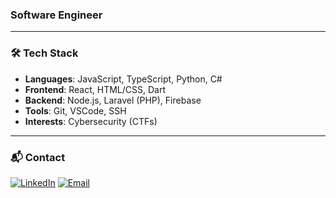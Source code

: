 

### Software Engineer

---

### 🛠️ Tech Stack

- **Languages**: JavaScript, TypeScript, Python, C#
- **Frontend**: React, HTML/CSS, Dart  
- **Backend**: Node.js, Laravel (PHP), Firebase
- **Tools**: Git, VSCode, SSH
- **Interests**: Cybersecurity (CTFs)

---

### 📬 Contact

[![LinkedIn](https://img.shields.io/badge/LinkedIn-0077B5?style=flat&logo=linkedin&logoColor=white)](https://www.linkedin.com/in/josh-manalo-5b8743327/)
[![Email](https://img.shields.io/badge/Email-D14836?style=flat&logo=gmail&logoColor=white)](mailto:lwhip91@gmail.com)
